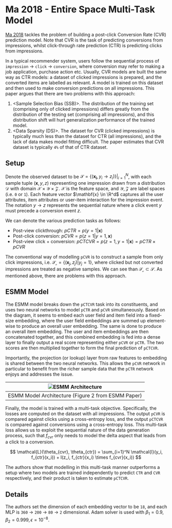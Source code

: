 # Ma 2018 - Entire Space Multi-Task Model

[Ma 2018](https://arxiv.org/pdf/1804.07931.pdf) tackles the problem of building a post-click Conversion Rate (CVR) prediction model. Note that CVR is the task of predicting conversions from impressions, whilst click-through rate prediction (CTR) is predicting clicks from impressions.

In a typical recommender system, users follow the sequential process of `impression` -> `click` -> `conversion`, where conversion may refer to making a job application, purchase action etc. Usually, CVR models are built the same way as CTR models: a dataset of clicked impressions is prepared, and the converted items are labelled as relevant. A model is trained on this dataset and then used to make conversion predictions on all impressions. This paper argues that there are two problems with this approach:
1. <Sample Selection Bias (SSB)>. The distribution of the training set (comprising only of clicked impressions) differs greatly from the distribution of the testing set (comprising all impressions), and this distribution shift will hurt generalization performance of the trained model.
2. <Data Sparsity (DS)>. The dataset for CVR (clicked impressions) is typically much less than the dataset for CTR (all impressions), and the lack of data makes model fitting difficult. The paper estimates that CVR dataset is typically `4%` of that of CTR dataset.

## Setup

Denote the observed dataset to be $\mathcal{S} = \{ ( \mathbf{x_i}, y_i \rightarrow z_i) \} |^N_{i=1}$, with each sample tuple $(\mathbf{x}, y, z)$ representing one impression drawn from a distribution $\mathcal{D}$ with domain $\mathcal{X} \times \mathcal{Y} \times \mathcal{Z}$. $\mathcal{X}$ is the feature space, and $\mathcal{Y},\mathcal{Z}$ are label spaces (i.e. `0` or `1`). Each feature vector $\mathbf{x} \in \R^d$ captures all the user attributes, item attributes or user-item interaction for the impression event. The notation $y \rightarrow z$ represents the sequential nature where a click event $y$ must precede a conversion event $z$.

We can denote the various prediction tasks as follows:
- Post-view clickthrough: $pCTR = p(y=1|\mathbf{x})$
- Post-click conversion: $pCVR = p(z=1|y=1,\mathbf{x})$
- Post-view click + conversion: $pCTCVR = p(z=1, y=1|\mathbf{x}) = pCTR \times pCVR$

The conventional way of modelling `pCVR` is to construct a sample from only click impressions, i.e. $\mathcal{S_c} = \{(\mathbf{x}_j, z_j) | y_j=1 \}$, where clicked but not converted impressions are treated as negative samples. We can see than $\mathcal{S_c} \subset \mathcal{S}$. As mentioned above, there are problems with this approach.

## ESMM Model

The ESMM model breaks down the `pCTCVR` task into its constituents, and uses two neural networks to model `pCTR` and `pCVR` simultaneously. Based on the diagram, it seems to embed each user field and item field into a fixed-size embedding, where the user field embeddings are summed up element-wise to produce an overall user embedding. The same is done to produce an overall item embedding. The user and item embeddings are then concatenated together, and this combined embedding is fed into a dense layer to finally output a real score representing either `pCVR` or `pCTR`. The two scores are then multiplied together to form the final prediction of `pCTCVR`.

Importantly, the projection (or lookup) layer from raw features to embedding is shared between the two neural networks. This allows the `pCVR` network in particular to benefit from the richer sample data that the `pCTR` network enjoys and addresses the <data sparsity> issue.

| ![ESMM Architecture](/images/esmm_diagram.png) |
| :--: |
| ESMM Model Architecture (Figure 2 from ESMM Paper) |

Finally, the model is trained with a multi-task objective. Specifically, the losses are computed on the dataset with all impressions. The output `pCVR` is compared against clicks using a cross-entropy loss, and the output `pCTCVR` is compared against conversions using a cross-entropy loss. This multi-task loss allows us to exploit the sequential nature of the data generation process, such that $f_{cvr}$ only needs to model the delta aspect that leads from a click to a conversion.

$$
    \mathcal{L}(\theta_{cvr}, \theta_{ctr}) = \sum_{i=1}^N \mathcal{l}(y_i, f_{ctr}(x_i)) + l(z_i, f_{ctr}(x_i) \times f_{cvr}(x_i))
$$

The authors show that modelling in this multi-task manner outperforms a setup where two models are trained independently to predict `CTR` and `CVR` respectively, and their product is taken to estimate `pCTCVR`. 

## Details

The authors set the dimension of each embedding vector to be `18`, and each MLP is `360` -> `200` -> `80` -> `2` dimensional. Adam solver is used with $\beta_1=0.9, \beta_2=0.999, \epsilon=10^{-8}$.
